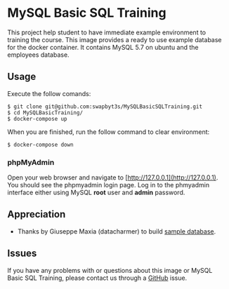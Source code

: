 # MySQL Basic SQL Training

This project help student to have immediate example environment to training the course. This image provides a ready to use example database for the docker container. It contains MySQL 5.7 on ubuntu and the employees database.

## Usage

Execute the follow comands:

```
$ git clone git@github.com:swapbyt3s/MySQLBasicSQLTraining.git
$ cd MySQLBasicTraining/
$ docker-compose up
```

When you are finished, run the follow command to clear environment:

```
$ docker-compose down
```

### phpMyAdmin

Open your web browser and navigate to [http://127.0.0.1](http://127.0.0.1). You should see the phpmyadmin login page. Log in to the phmyadmin interface either using MySQL **root** user and **admin** password.

## Appreciation

- Thanks by Giuseppe Maxia (datacharmer) to build [sample database](https://github.com/datacharmer/test_db).

## Issues

If you have any problems with or questions about this image or MySQL Basic SQL Training, please contact us through a [GitHub](https://github.com/swapbyt3s/MySQLBasicTraining/issues) issue.
